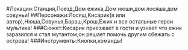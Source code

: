 #Локации:Станция,Поезд,Дом ежика,Дом нюши,дом лосяша,дом совуньи!
##Персонажи:Лосяш,Кисарик(я или автор),Нюша,Совунья,Бараш,Крош,Ежик и все остальные герои мультика!
###Сюжет:Кисарик приезжает в гости и узнает что ежик заразился и стал мутантом,он решает помочь другим сбежать с острова!
###Инструменты:Кнопки,команды!
